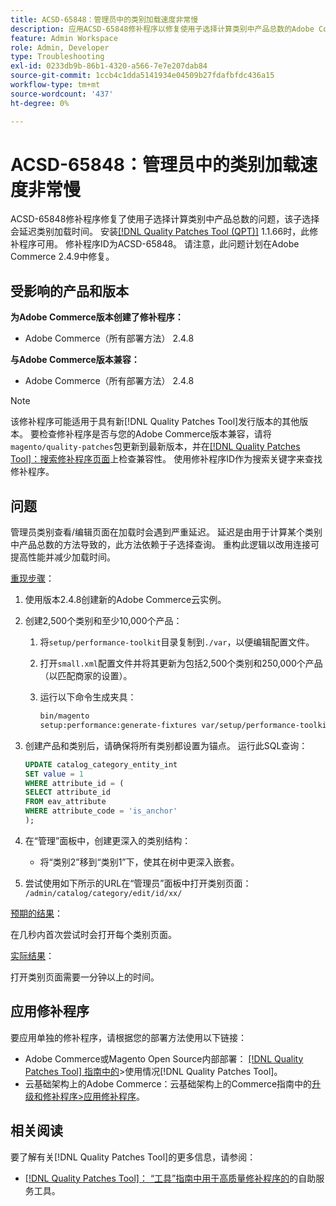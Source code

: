 ```yaml
---
title: ACSD-65848：管理员中的类别加载速度非常慢
description: 应用ACSD-65848修补程序以修复使用子选择计算类别中产品总数的Adobe Commerce问题，该问题会延迟类别加载时间。
feature: Admin Workspace
role: Admin, Developer
type: Troubleshooting
exl-id: 0233db9b-86b1-4320-a566-7e7e207dab84
source-git-commit: 1ccb4c1dda5141934e04509b27fdafbfdc436a15
workflow-type: tm+mt
source-wordcount: '437'
ht-degree: 0%

---
```


# ACSD-65848：管理员中的类别加载速度非常慢

ACSD-65848修补程序修复了使用子选择计算类别中产品总数的问题，该子选择会延迟类别加载时间。 安装[[!DNL Quality Patches Tool (QPT)]](/help/tools/quality-patches-tool/quality-patches-tool-to-self-serve-quality-patches.md) 1.1.66时，此修补程序可用。 修补程序ID为ACSD-65848。 请注意，此问题计划在Adobe Commerce 2.4.9中修复。

## 受影响的产品和版本

**为Adobe Commerce版本创建了修补程序：**

* Adobe Commerce（所有部署方法） 2.4.8

**与Adobe Commerce版本兼容：**

* Adobe Commerce（所有部署方法） 2.4.8

>[!NOTE]
>
>该修补程序可能适用于具有新[!DNL Quality Patches Tool]发行版本的其他版本。 要检查修补程序是否与您的Adobe Commerce版本兼容，请将`magento/quality-patches`包更新到最新版本，并在[[!DNL Quality Patches Tool]：搜索修补程序页面](https://experienceleague.adobe.com/tools/commerce-quality-patches/index.html)上检查兼容性。 使用修补程序ID作为搜索关键字来查找修补程序。

## 问题

管理员类别查看/编辑页面在加载时会遇到严重延迟。 延迟是由用于计算某个类别中产品总数的方法导致的，此方法依赖于子选择查询。 重构此逻辑以改用连接可提高性能并减少加载时间。

<u>重现步骤</u>：

1. 使用版本2.4.8创建新的Adobe Commerce云实例。
1. 创建2,500个类别和至少10,000个产品：
   1. 将`setup/performance-toolkit`目录复制到`./var`，以便编辑配置文件。
   1. 打开`small.xml`配置文件并将其更新为包括2,500个类别和250,000个产品（以匹配商家的设置）。
   1. 运行以下命令生成夹具：

      ```bash
      bin/magento 
      setup:performance:generate-fixtures var/setup/performance-toolkit/profiles/ce/small.xml
      ```

1. 创建产品和类别后，请确保将所有类别都设置为锚点。 运行此SQL查询：

   ```sql
   UPDATE catalog_category_entity_int 
   SET value = 1 
   WHERE attribute_id = (
   SELECT attribute_id 
   FROM eav_attribute 
   WHERE attribute_code = 'is_anchor'
   );
   ```

1. 在“管理”面板中，创建更深入的类别结构：
   * 将“类别2”移到“类别1”下，使其在树中更深入嵌套。
1. 尝试使用如下所示的URL在“管理员”面板中打开类别页面：
   ```/admin/catalog/category/edit/id/xx/```

<u>预期的结果</u>：

在几秒内首次尝试时会打开每个类别页面。

<u>实际结果</u>：

打开类别页面需要一分钟以上的时间。

## 应用修补程序

要应用单独的修补程序，请根据您的部署方法使用以下链接：

* Adobe Commerce或Magento Open Source内部部署： [[!DNL Quality Patches Tool] 指南中的](/help/tools/quality-patches-tool/usage.md)>使用情况[!DNL Quality Patches Tool]。
* 云基础架构上的Adobe Commerce：云基础架构上的Commerce指南中的[升级和修补程序>应用修补程序](https://experienceleague.adobe.com/docs/commerce-cloud-service/user-guide/develop/upgrade/apply-patches.html)。

## 相关阅读

要了解有关[!DNL Quality Patches Tool]的更多信息，请参阅：

* [[!DNL Quality Patches Tool]： “工具”指南中用于高质量修补程序的](/help/tools/quality-patches-tool/quality-patches-tool-to-self-serve-quality-patches.md)的自助服务工具。
